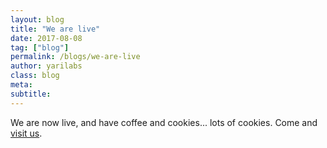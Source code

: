 ```yaml
---
layout: blog
title: "We are live"
date: 2017-08-08
tag: ["blog"]
permalink: /blogs/we-are-live
author: yarilabs
class: blog
meta: 
subtitle: 
---
```

We are now live, and have coffee and cookies... lots of cookies. Come and [visit us](/about/contact). 